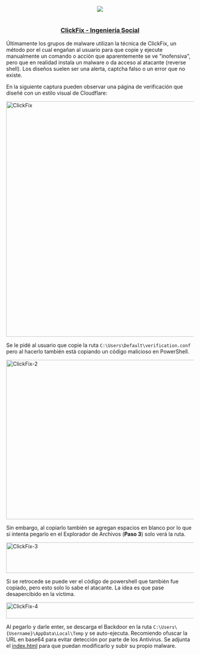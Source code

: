 <p align="center">
  <a href="https://github.com/DenverCoder1/readme-typing-svg"><img src="https://readme-typing-svg.herokuapp.com?font=Fira+Code&pause=1000&color=F70000&width=300&lines=Ataque+de+ClickFix"></a>
</p>

<h1 align="center"></h1>

<h3 align="center"><ins>ClickFix - Ingeniería Social</ins></h3>

Últimamente los grupos de malware utilizan la técnica de ClickFix, un método por el cual engañan al usuario para que copie y ejecute manualmente un comando o acción que aparentemente se ve "inofensiva", pero que en realidad instala un malware o da acceso al atacante (reverse shell). Los diseños suelen ser una alerta, captcha falso o un error que no existe. 

En la siguiente captura pueden observar una página de verificación que diseñé con un estilo visual de Cloudflare:

<img width="1349" height="632" alt="ClickFix" src="https://github.com/user-attachments/assets/d12373b7-a87a-4dcf-8034-dc9e883da6c7" />

Se le pidé al usuario que copie la ruta `C:\Users\Default\verification.conf` pero al hacerlo también está copiando un código malicioso en PowerShell.

<img width="1141" height="428" alt="ClickFix-2" src="https://github.com/user-attachments/assets/0949045e-cf1d-425f-973f-46b5647a1a8a" />

Sin embargo, al copiarlo también se agregan espacios en blanco por lo que si intenta pegarlo en el Explorador de Archivos (**Paso 3**) solo verá la ruta.

<img width="709" height="82" alt="ClickFix-3" src="https://github.com/user-attachments/assets/a3d734c4-1356-49fd-8fb5-2abe8aec175e" />

Si se retrocede se puede ver el código de powershell que también fue copiado, pero esto solo lo sabe el atacante. La idea es que pase desapercibido en la víctima.

<img width="686" height="43" alt="ClickFix-4" src="https://github.com/user-attachments/assets/767cdf88-10be-4138-960b-f9a2347afaf2" />

Al pegarlo y darle enter, se descarga el Backdoor en la ruta `C:\Users\{Username}\AppData\Local\Temp` y se auto-ejecuta. Recomiendo ofuscar la URL en base64 para evitar detección por parte de los Antivirus. Se adjunta el <a href="https://github.com/R3LI4NT/XilentDoor/blob/main/ClickFix/index.html">index.html</a> para que puedan modificarlo y subir su propio malware.




